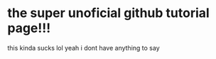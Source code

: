 # the super unoficial github tutorial page!!!
<l>this kinda sucks lol</l>
yeah i dont have anything to say
